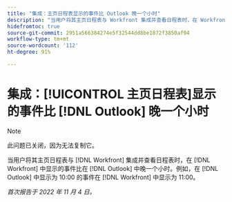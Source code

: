 ```yaml
---
title: "集成：主页日程表显示的事件比 Outlook 晚一个小时"
description: "当用户将其主页日程表与 Workfront 集成并查看日程表时，在 Workfront 中显示的事件比在 Outlook 中晚一个小时。例如，在 Outlook 中显示为 10:00 的事件在 Workfront 中显示为 11:00。"
hidefromtoc: true
source-git-commit: 2951a566384274e5f32544dd8be1872f3850af94
workflow-type: tm+mt
source-wordcount: '112'
ht-degree: 91%

---
```



# 集成：[!UICONTROL 主页日程表]显示的事件比 [!DNL Outlook] 晚一个小时

>[!NOTE]
>
>此问题已关闭，因为无法复制它。

当用户将其主页日程表与 [!DNL Workfront] 集成并查看日程表时，在 [!DNL Workfront] 中显示的事件比在 [!DNL Outlook] 中晚一个小时。例如，在 [!DNL Outlook] 中显示为 10:00 的事件在 [!DNL Workfront] 中显示为 11:00。

_首次报告于 2022 年 11 月 4 日。_

